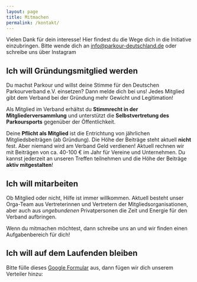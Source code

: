 ```yaml
---
layout: page
title: Mitmachen
permalink: /kontakt/
---
```


Vielen Dank für dein interesse! Hier findest du die Wege dich in die Initiative einzubringen. Bitte wende dich an <a href="mailto:info@parkour-deutschland.de">info@parkour-deutschland.de</a> oder schreibe uns über Instagram

## Ich will Gründungsmitglied werden

Du machst Parkour und willst deine Stimme für den Deutschen Parkourverband e.V. einsetzen? Dann melde dich bei uns! Jedes Mitglied gibt dem Verband bei der Gründung mehr Gewicht und Legitimation!

Als Mitglied im Verband erhältst du **Stimmrecht in der Mitgliederversammlung** und unterstützt die **Selbstvertretung des Parkoursports** gegenüber der Öffentlichkeit.

Deine **Pflicht als Mitglied** ist die Entrichtung von jährlichen Mitgliedsbeiträgen (ab Gründung). Die Höhe der Beiträge steht aktuell **nicht** fest. Aber niemand wird am Verband Geld verdienen! Aktuell rechnen wir mit Beiträgen von ca. 40-100 € im Jahr für Vereine und Unternehmen. Du kannst jederzeit an unseren Treffen teilnehmen und die Höhe der Beiträge **aktiv mitgestalten**!

## Ich will mitarbeiten

Ob Mitglied oder nicht, Hilfe ist immer willkommen. Aktuell besteht unser Orga-Team aus Vertreterinnen und Vertretern der Mitgliedsorganisationen, aber auch aus _ungebundenen_ Privatpersonen die Zeit und Energie für den Verband aufbringen.

Wenn du mitmachen möchtest, dann schreibe uns an und wir finden einen Aufgabenbereich für dich!

## Ich will auf dem Laufenden bleiben

Bitte fülle dieses [Google Formular](https://forms.gle/8D4dcUnsytUWdeb9A) aus, dann fügen wir dich unserem Verteiler hinzu:
